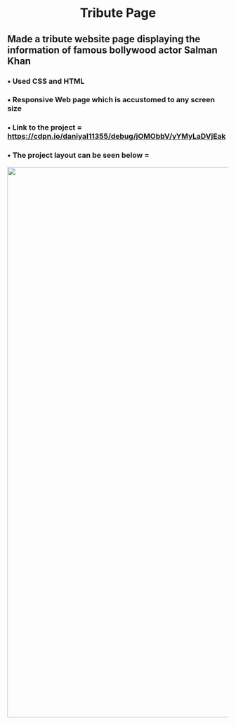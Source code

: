 # <p align = "center" > Tribute Page </p>   

##  Made a tribute website page displaying the information of famous bollywood actor Salman Khan
###  • Used CSS and HTML 
###  • Responsive Web page which is accustomed to any screen size 
###  • Link to the project = https://cdpn.io/daniyal11355/debug/jOMObbV/yYMyLaDVjEak
###  • The project layout can be seen below = 


<p align = "center" >
<img src="https://github.com/aqib-javed1119/aqib-javed1119/blob/main/Web%20dev%20projects/Responsive%20Web%20design%20projects/Tribute%20page/src/img.png " width="1250" height="1250" />
